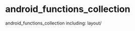 android_functions_collection
============================

android_functions_collection
including: 
layout/
